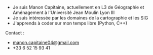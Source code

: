 - Je suis Manon Capitaine, actuellement en L3 de Géographie et Aménagement à l'Université Jean Moulin Lyon III
- Je suis intéressée par les domaines de la cartographie et les SIG
- J'apprends à coder sur mon temps libre (Python, C++)

Contact :
- manon.capitaine04@gmail.com
- +33 6 52 15 93 41
